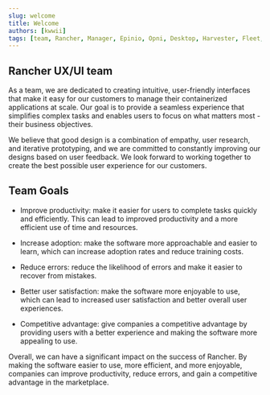 ```yaml
---
slug: welcome
title: Welcome
authors: [kwwii]
tags: [team, Rancher, Manager, Epinio, Opni, Desktop, Harvester, Fleet, Elemental]
---
```


## Rancher UX/UI team

As a team, we are dedicated to creating intuitive, user-friendly interfaces that make it easy for our customers to manage their containerized applications at scale. Our goal is to provide a seamless experience that simplifies complex tasks and enables users to focus on what matters most - their business objectives. 

We believe that good design is a combination of empathy, user research, and iterative prototyping, and we are committed to constantly improving our designs based on user feedback. We look forward to working together to create the best possible user experience for our customers.

## Team Goals

   - Improve productivity: make it easier for users to complete tasks quickly and efficiently. This can lead to improved productivity and a more efficient use of time and resources.

   - Increase adoption: make the software more approachable and easier to learn, which can increase adoption rates and reduce training costs.

   - Reduce errors: reduce the likelihood of errors and make it easier to recover from mistakes.

   - Better user satisfaction: make the software more enjoyable to use, which can lead to increased user satisfaction and better overall user experiences.

   - Competitive advantage: give companies a competitive advantage by providing users with a better experience and making the software more appealing to use.

Overall, we can have a significant impact on the success of Rancher. By making the software easier to use, more efficient, and more enjoyable, companies can improve productivity, reduce errors, and gain a competitive advantage in the marketplace.